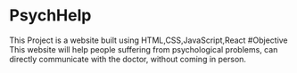 # PsychHelp
This Project is a website built using HTML,CSS,JavaScript,React
#Objective
This website will help people suffering from psychological problems, can directly communicate with the doctor, without coming in person.
